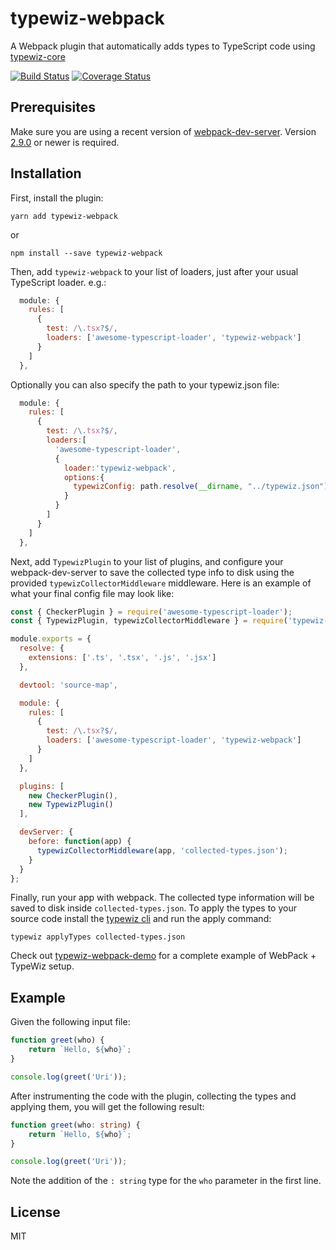 # typewiz-webpack

A Webpack plugin that automatically adds types to TypeScript code using [typewiz-core](https://www.npmjs.com/package/typewiz-core)

[![Build Status](https://travis-ci.org/urish/typewiz.png?branch=master)](https://travis-ci.org/urish/typewiz)
[![Coverage Status](https://coveralls.io/repos/github/urish/typewiz/badge.svg?branch=master)](https://coveralls.io/github/urish/typewiz?branch=master)

## Prerequisites 

Make sure you are using a recent version of [webpack-dev-server](https://github.com/webpack/webpack-dev-server). Version [2.9.0](https://github.com/webpack/webpack-dev-server/releases/tag/v2.9.0) or newer is required.

## Installation

First, install the plugin:

    yarn add typewiz-webpack

or

    npm install --save typewiz-webpack

Then, add `typewiz-webpack` to your list of loaders, just after your usual TypeScript loader. e.g.:

```javascript
  module: {
    rules: [
      {
        test: /\.tsx?$/,
        loaders: ['awesome-typescript-loader', 'typewiz-webpack']
      }
    ]
  },
```

Optionally you can also specify the path to your typewiz.json file:

```javascript
  module: {
    rules: [
      {
        test: /\.tsx?$/,
        loaders:[
          'awesome-typescript-loader',
          {
            loader:'typewiz-webpack',
            options:{
              typewizConfig: path.resolve(__dirname, "../typewiz.json")
            }
          }
        ]
      }
    ]
  },
```

Next, add `TypewizPlugin` to your list of plugins, and configure
your webpack-dev-server to save the collected type info to disk using the provided `typewizCollectorMiddleware` middleware. Here is an example of what your final config file may look like:

```javascript
const { CheckerPlugin } = require('awesome-typescript-loader');
const { TypewizPlugin, typewizCollectorMiddleware } = require('typewiz-webpack');

module.exports = {
  resolve: {
    extensions: ['.ts', '.tsx', '.js', '.jsx']
  },

  devtool: 'source-map',

  module: {
    rules: [
      {
        test: /\.tsx?$/,
        loaders: ['awesome-typescript-loader', 'typewiz-webpack']
      }
    ]
  },

  plugins: [
    new CheckerPlugin(),
    new TypewizPlugin()
  ],

  devServer: {
    before: function(app) {
      typewizCollectorMiddleware(app, 'collected-types.json');
    }
  }
};
```

Finally, run your app with webpack. The collected type information will be saved to disk inside `collected-types.json`. To apply the types to your source code install the  [typewiz cli](https://www.npmjs.com/package/typewiz) and run the apply command:

```
typewiz applyTypes collected-types.json
```

Check out [typewiz-webpack-demo](https://github.com/urish/typewiz-webpack-demo) for a complete example of WebPack + TypeWiz setup.

## Example

Given the following input file:

```typescript
function greet(who) {
    return `Hello, ${who}`;
}

console.log(greet('Uri'));
```

After instrumenting the code with the plugin, collecting the types and applying them, you will get the following result:

```typescript
function greet(who: string) {
    return `Hello, ${who}`;
}

console.log(greet('Uri'));
```

Note the addition of the `: string` type for the `who` parameter in the first line.

## License

MIT
